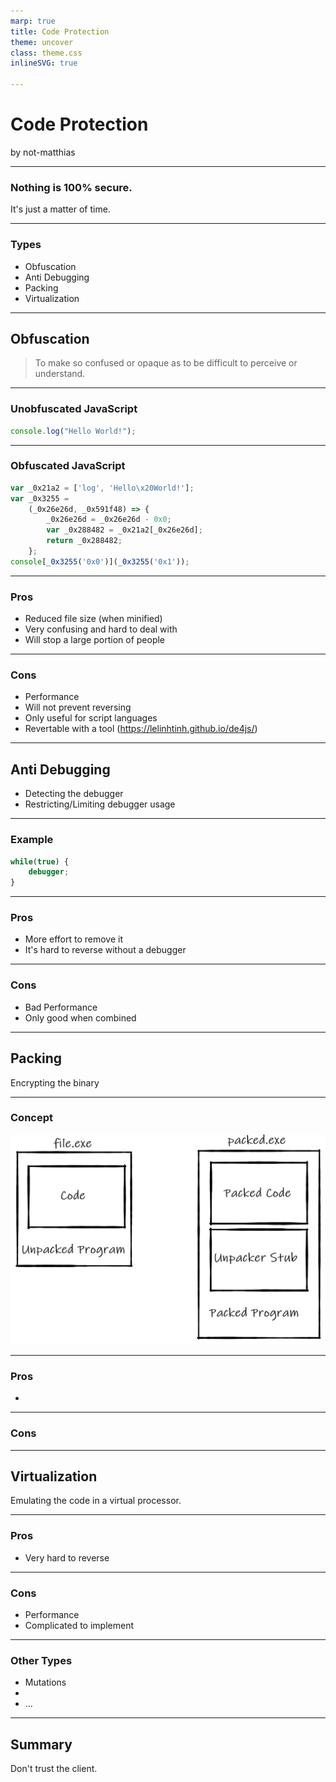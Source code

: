 ```yaml
---
marp: true
title: Code Protection
theme: uncover
class: theme.css
inlineSVG: true

---
```


# <!-- fit --> Code Protection
by not-matthias

---

### Nothing is 100% secure. 

It's just a matter of time.

---

### Types

- Obfuscation
- Anti Debugging
- Packing 
- Virtualization

---

## Obfuscation

> To make so confused or opaque as to be difficult to perceive or understand.

---

### Unobfuscated JavaScript

```javascript
console.log("Hello World!");
```

--- 

### Obfuscated JavaScript

```javascript
var _0x21a2 = ['log', 'Hello\x20World!'];
var _0x3255 =
    (_0x26e26d, _0x591f48) => {
        _0x26e26d = _0x26e26d - 0x0; 
        var _0x288482 = _0x21a2[_0x26e26d];
        return _0x288482;
    };
console[_0x3255('0x0')](_0x3255('0x1'));
```

--- 

### Pros

- Reduced file size (when minified)
- Very confusing and hard to deal with
- Will stop a large portion of people

---

### Cons

- Performance
- Will not prevent reversing
- Only useful for script languages
- Revertable with a tool (https://lelinhtinh.github.io/de4js/)

---

## Anti Debugging

- Detecting the debugger
- Restricting/Limiting debugger usage

---

### Example

```javascript
while(true) {
    debugger;
}
```

---

### Pros


- More effort to remove it
- It's hard to reverse without a debugger

---

### Cons

- Bad Performance
- Only good when combined

---

## Packing

Encrypting the binary

--- 

### Concept

![width:700px height:auto](images/packer_concept.png)

--- 

### Pros

- 

---

### Cons



---

## Virtualization

Emulating the code in a virtual processor.

---

### Pros

- Very hard to reverse

---

### Cons

- Performance
- Complicated to implement

---

### Other Types

- Mutations
- 
- ...

---

## Summary

Don't trust the client.
